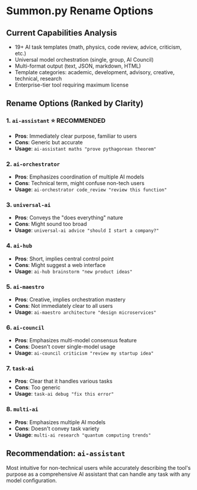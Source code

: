 # Summon.py Rename Options

## Current Capabilities Analysis
- 19+ AI task templates (math, physics, code review, advice, criticism, etc.)
- Universal model orchestration (single, group, AI Council)
- Multi-format output (text, JSON, markdown, HTML)
- Template categories: academic, development, advisory, creative, technical, research
- Enterprise-tier tool requiring maximum license

## Rename Options (Ranked by Clarity)

### 1. **`ai-assistant`** ⭐ RECOMMENDED
- **Pros**: Immediately clear purpose, familiar to users
- **Cons**: Generic but accurate
- **Usage**: `ai-assistant maths "prove pythagorean theorem"`

### 2. **`ai-orchestrator`**
- **Pros**: Emphasizes coordination of multiple AI models
- **Cons**: Technical term, might confuse non-tech users
- **Usage**: `ai-orchestrator code_review "review this function"`

### 3. **`universal-ai`**
- **Pros**: Conveys the "does everything" nature
- **Cons**: Might sound too broad
- **Usage**: `universal-ai advice "should I start a company?"`

### 4. **`ai-hub`**
- **Pros**: Short, implies central control point
- **Cons**: Might suggest a web interface
- **Usage**: `ai-hub brainstorm "new product ideas"`

### 5. **`ai-maestro`**
- **Pros**: Creative, implies orchestration mastery
- **Cons**: Not immediately clear to all users
- **Usage**: `ai-maestro architecture "design microservices"`

### 6. **`ai-council`**
- **Pros**: Emphasizes multi-model consensus feature
- **Cons**: Doesn't cover single-model usage
- **Usage**: `ai-council criticism "review my startup idea"`

### 7. **`task-ai`**
- **Pros**: Clear that it handles various tasks
- **Cons**: Too generic
- **Usage**: `task-ai debug "fix this error"`

### 8. **`multi-ai`**
- **Pros**: Emphasizes multiple AI models
- **Cons**: Doesn't convey task variety
- **Usage**: `multi-ai research "quantum computing trends"`

## Recommendation: `ai-assistant`

Most intuitive for non-technical users while accurately describing the tool's purpose as a comprehensive AI assistant that can handle any task with any model configuration.